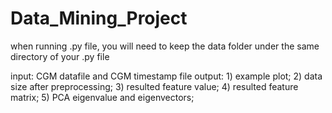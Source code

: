 # Data_Mining_Project

when running .py file, you will need to keep the data folder under the same directory of your .py file

input: CGM datafile and CGM timestamp file output: 1) example plot; 2) data size after preprocessing; 3) resulted feature value; 4) resulted feature matrix; 5) PCA eigenvalue and eigenvectors;
